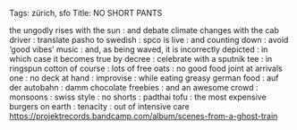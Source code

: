 Tags: zürich, sfo
Title: NO SHORT PANTS
  
the ungodly rises with the sun : and debate climate changes with the cab driver : translate pasho to swedish : spco is live : and counting down : avoid ‘good vibes’ music : and, as being waved, it is incorrectly depicted : in which case it becomes true by decree : celebrate with a sputnik tee : in ringspun cotton of course : lots of free oats : no good food joint at arrivals one : no deck at hand : improvise : while eating greasy german food : auf der autobahn : damm chocolate freebies : and an awesome crowd : monsoons : swiss style : no shorts : padthai tofu : the most expensive burgers on earth : tenacity : out of intensive care  
<https://projektrecords.bandcamp.com/album/scenes-from-a-ghost-train>  
